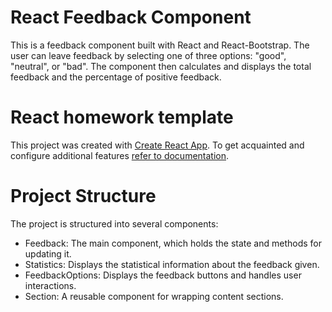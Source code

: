 # React Feedback Component

This is a feedback component built with React and React-Bootstrap. The user can leave feedback by selecting one of three options: "good", "neutral", or "bad". The component then calculates and displays the total feedback and the percentage of positive feedback.

# React homework template

This project was created with
[Create React App](https://github.com/facebook/create-react-app). To get
acquainted and configure additional features
[refer to documentation](https://facebook.github.io/create-react-app/docs/getting-started).

# Project Structure

The project is structured into several components:

- Feedback: The main component, which holds the state and methods for updating it.
- Statistics: Displays the statistical information about the feedback given.
- FeedbackOptions: Displays the feedback buttons and handles user interactions.
- Section: A reusable component for wrapping content sections.
